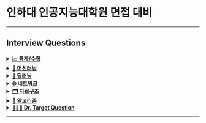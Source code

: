 # 인하대 인공지능대학원 면접 대비
---


## Interview Questions

<details>
<summary><a href="./answers/1-statistics-math.md"><strong>📈 통계/수학</strong></a></summary>


- 고유값(eigen value)와 고유벡터(eigen vector)이 무엇이고 왜 중요한지 설명해주세요.
```python
  행렬 A의 고유벡터는, 행렬 A에 의해 변환되었을 때 방향이 변하지 않고 단지 크기만 변하는 벡터를 말한다
  Av=λv에서 v (영벡터 아니어야 함)
  고유값은 λ (고유벡터 v가 변환될 때 그 크기가 얼마나 변하는지...)
```
- 샘플링(Sampling)과 리샘플링(Resampling)이 무엇이고 리샘플링의 장점을 말씀해주세요.
```python
  샘플링은 전체 모집단에서 데이터를 추출하는 거,특히나 모집단을 대표할 수 있도록 신중하게 선택되어야 함
  리샘플링은 기존의 샘플 데이터에서 새로운 샘플을 반복적으로 추출하여 통계적 분석을 수행하는 방식
  리샘플링에는 다음과 같은 방법이 있다
  - 교차 검증 (Cross Validation) : 모델의 성능 평가를 위해 데이터를 여러 번 분할하여 훈련과 테스트를 반복! 과적합 방지, 모델의 일반화 성능 평가
```
- 확률 모형과 확률 변수는 무엇인가요?
```python
  확률은 불확실성을 표현하는 수단, 이러한 불확실성을 확률로써 개량화하기 위해 확률함수로써 수학적으로 만든 모형이 확률 모형이다
  이는 어떤 실험이나 현상에서 가능한 모든 결과와 그 결과가 발생할 확률을 설명한다.
  확률 모형은 표본 공간, 확률 분포라는 두 가지 구성 요소로 이루어졌다!

  확률 변수는 확률 모형에서 정의된 함수
  쉽게 말하면 확률로 표현하기 위한 event를 정의하는 것
  어떤 것을 확률로 표현할 것인지에 대해 다양하게 정의가 가능하여 <변수>라는 용어를 사용한다
  (이산과 연속 확률 변수로 나뉨)
```
- 누적 분포 함수와 확률 밀도 함수는 무엇인가요? 수식과 함께 표현해주세요.
```python
  확률 밀도 함수는 연속 확률 변수의 분포를 설명하는 함수로, 특정 값에서의 확률 밀도를 나타낸다.
  누적 분포 함수는 확률 변수가 특정 값 이하일 확률을 타나내는 함수, 확률 밀도 함수를 적분하여 구할 수 있다
```
- 조건부 확률은 무엇인가요?
```python
   조건부 확률은 어떤 사건 A가 이미 일어난 상황에서 다른 사건 B가 일어날 확률을 의미한다
   즉 사건 B가 사건 A에 의해 영향을 받을 때의 확률을 계산할 것
```
- 공분산과 상관계수는 무엇일까요? 수식과 함께 표현해주세요.
```python
   공분산(Covariance)는 두 확률 변수 사이의 관계를 측정하는 지표로, 두 변수가 함께 어떻게 변하는지를 나타낸다
   즉 한 변수가 증가할 때 다른 변수가 증가하거나 감소하는 경향을 평가한다
   Cov(X,Y)=E[(X−E(X))(Y−E(Y))]

   상관계수는 공분산을 정규화하여 두 확률 변수 사이의 선형 관계를 1과 -1 사이의 값으로 표현한다
   상관계수는 공분산과 달리 단위에 의존하지 않기 때문에 비교적 직관적으로 두 변수의 관계 강도를 파악할 수 있다!
```
- 신뢰 구간의 정의는 무엇인가요?
```python
  신뢰구간은 모집단의 모수를 포함할 것으로 예상되는 값의 범위를 특정 신뢰 수준 하에 제시한 것이다
  즉 표본 데이터를 이용해 계산한 추정치가 모집단의 실제 값(모수)를 포함할 확률이 높은 구간을 의미한다
  보통 신뢰 수준과 함께 나타나며, 신뢰 수준은 이 구간이 모집단의 실제 모수를 포함할 확률을 의미한다.
```
- p-value를 모르는 사람에게 설명한다면 어떻게 설명하실 건가요?
```python
  신뢰구간은 모집단의 모수를 포함할 것으로 예상되는 값의 범위를 특정 신뢰 수준 하에 제시한 것이다
  즉 표본 데이터를 이용해 계산한 추정치가 모집단의 실제 값(모수)를 포함할 확률이 높은 구간을 의미한다
```
- R square의 의미는 무엇인가요?
```python
  R², 또는 결정계수(R-Squared)는 회귀 분석에서 사용되는 통계량으로,
  독립 변수가 종속 변수의 변동을 얼마나 잘 설명하는지를 나타낸다.
  즉, R²는 회귀 모델이 데이터를 얼마나 잘 설명하는지를 평가하는 지표이다.
```
- 평균(mean)과 중앙값(median)중에 어떤 케이스에서 뭐를 써야할까요?
```python
   평균은 데이터가 고르게 분포되어 있고 이상치가 없을 때 더 신뢰할 수 있다.
   하지만 이상치가 있으면 평균이 그 값에 의해 크게 영향을 받아 데이터의 중심을 제대로 반영하지 못할 수 있다.
   중앙값은 이상치나 비대칭 분포가 있는 경우 더 적절하다. 극단적인 값이 있더라도 중앙값은 그 영향을 받지 않기 때문에 데이터의 중심을 더 잘 나타낸다.
```
- 중심극한정리는 왜 유용한걸까요?
```python
   중심극한정리는 확률론에서 매우 중요한 개념으로, 표본 크기가 충분히 크면 어떤 분포를 따르는 모집단에서 표본을 추출하더라도,
   표본 평균의 분포가 정규분포에 가까워진다는 것을 의미한다!
   다시 말해, 모집단의 분포 형태에 관계없이 표본 평균의 분포는 표본 크기가 커질수록 점점 정규분포를 따르게 된다.
   중심극한정리는 다양한 형태의 모집단에서 표본을 추출해도, 표본 평균이 정규분포를 따르게 만들어 준다.
   이로 인해 모집단의 분포를 알지 못해도 표본 평균의 분포를 예측할 수 있습니다.
```
- 엔트로피(entropy)에 대해 설명해주세요. 가능하면 Information Gain도요.
```python
   엔트로피는 정보 이론에서 사용되는 개념으로, 불확실성 또는 혼란의 정도를 측정하는 지표이다.
   주로 확률 분포의 다양성을 측정하거나, 데이터의 예측 가능성을 평가하는데 사용된다.
   쉽게 말하면 데이터의 무질서도를 측정, 값이 높을 수록 불확실성이 커진다!

  정보 이득 (Information gain)
  정보이득은 결정 트리와 같은 알고리즘에서 특정 속성을 사용해 데이터 집합을 분할할 때, 엔트로피가 얼마나 감소하는지를 측정하는 지표이다
  즉 특정 속성을 기준으로 데이터를 나눴을 때 데이터의 불확실성이 얼마나 줄어드는지 나타낸다!
```
- 어떨 때 모수적 방법론을 쓸 수 있고, 어떨 때 비모수적 방법론을 쓸 수 있나요?
```python
   모수적 방법론은 모집단의 분포에 대해 특정한 가정을 하고 데이터를 분석하는 기법
   예를 들어 데이터가 정규분포를 따르는 것으로 가정하고 통계적 분석을 수행하는 경우가 대표적
   모수적 방법론은 데이터의 분포가 알려져 있을 때/ 표본 크기가 충분히 클 때/모집단의 분포에 대한 강한 가정이 성립할 때/ 등에서 사용

   비모수적 방법론은 데이터의 분포에 대한 가정이 필요하지 않은 분석 방법이다
   이 방법은 데이터가 특정한 분포를 따르지 않거나, 분포를 알 수 없을 때 유용하다
```
- “likelihood”와 “probability”의 차이는 무엇일까요?
```python
   확률(probability)은 주어진 모수에 대해 데이터가 발생할 확률
   가능도(Likellihood)는 주어진 데이터에 대해 모수가 그 데이터를 얼마나 잘 설명하는지를 평가
   예를 들어서 동전을 여러 번 던져 7번 중 5번 앞면이 나왔다고 가정하면
   확률은 5/7
   가능도는 특정한 모수 p가 주어졌을 때, 관측된 데이터 "7번 중 5번 앞면이 나옴"을 얼마나 잘 설명하는지를 평가
   L(p|X=5)
```
- 통계에서 사용되는 bootstrap의 의미는 무엇인가요.
```python
   부트스트랩은 통계적 추정의 신뢰성을 평가하기 위해 사용되는 비모수적 방법론
   특히 모집단의 분포에 대한 강한 가정을 하지 않고, 표본 데이터만을 사용해 모집단의 특성을 추정할 수 있는 강력한 기법이다.
   부트스트랩은 주어진 표본 데이터로부터 반복적으로 새로운 표본을 생성하여, 통계적 추정값(예: 평균, 분산, 신뢰구간 등)의 분포를 추정하는 방법이다.
```
- 모수가 매우 적은 (수십개 이하) 케이스의 경우 어떤 방식으로 예측 모델을 수립할 수 있을까요?
```python
   1. 간단한 모델 사용 : 선형 회귀, 로지스틱 회귀, k-최근접 이웃(KNN), 의사결정트리와 같은 단순한 모델을 사용하는 것이 좋습니다.
   2. 규제(Regularization) 기법 사용: 과적합을 방지하기 위해 L1, L2 규제 방법을 적용하여 모델의 복잡성을 줄일 수 있다
   3. 데이터 증강 : 데이터를 오히려 인위적으로 늘린다
```
- 검정력(statistical power)은 무엇일까요?
```python
   어떤 통계적 검정이 실제로 대립가설이 참일 때 이를 올바르게 검출할 확률을 의미한다.
   쉽게 말해, 검정력은 참인 효과를 감지할 수 있는 능력을 나타낸다.
   검정력의 의미: 검정력이 높을수록, 실제로 효과나 차이가 존재할 때 이를 발견할 가능성이 커진다.
```
- missing value가 있을 경우 채워야 할까요? 그 이유는 무엇인가요?
```python
   결측치가 있는 데이터를 그대로 사용하면 통계 분석, 머신러닝 모델링에서 왜곡된 결과를 초래할 수 있다
   특히 일부 알고리즘은 결측치를 허용하지 않기 때문에 데이터 전체가 무효화될 수 있다.
   결측치를 적절히 채우면 모델의 성능을 높일 수 있다. 결측치로 인해 모델이 학습할 수 있는 정보가 제한되거나, 예측의 정확도가 떨어질 수 있기 때문이다.
```
- 아웃라이어의 판단하는 기준은 무엇인가요?
```python
   아웃라이어는 데이터에서 다른 데이터 포인트와 비교해 극단적으로 벗어난 값을 의미한다.
   통계적 기준으로는 사분위 범위(IQR)에서 Q1-3*IQR보다 작거나, Q3+3*IQR보다 크면 보통 outlier라고 칭한다
   또는 데이터가 정규분포를 따른다고 가정할 떄, 평균에서 k개의 표준편차 이상 떨어진 값을 아웃라이어로 간주한다
```
- 필요한 표본의 크기를 어떻게 계산합니까?
```python
   표본 크기를 계산하는 방법은 연구의 종류에 따라 다르다
   평균의 차이를 비교할 때 : t 검정
   비율의 차이를 비교할 떄 : z 검정
   
```
- Bias를 통제하는 방법은 무엇입니까?
```python
   연구 설계 단계에서 Bias 통제 : 무작위 할당 (Randomization) - 실험군과 대조군에 참여자를 무작위로 배정해 그룹 간 차이 최소화, 무작위화는 선택 편향(Selection Bias)를 줄임
   데이터 수집 단계에서 Bias 통제 : 표준화된 측정 방법(Standardized Measurement) - 모든 데이터를 일관된 방식으로 수집해 측정 편향 (Measurement Bias)을 줄인다
   데이터 분석 단계에서의 Bias 통제 : 혼란 변수 (Confounding Variable) 통제 - 혼란 변수가 연구 결과에 영향을 미치지 않도록 다변량 분석, 공변량 분석을 사용해 통제
   
```
- 로그 함수는 어떤 경우 유용합니까? 사례를 들어 설명해주세요.
```python
   데이터가 크기 차이가 클 때나 지수적 증가가 있는 경우 유용하다.
   예를 들어서 금융 데이터를 분석할 때
   금융 분야에서는 기업의 매출, 시장 규모, 자산 등 다양한 변수가 매우 큰 범위를 가질 수 있다. 어떤 회사의 매출은 수백만 달러일 수 있지만, 또 다른 회사의 매출은 수십억 달러에 이를 수 있다
   로그 변환을 통해 이런 큰 차이를 줄이면 데이터가 더 균형 있게 분포되면, 분석하기 쉬워진다
   예를 들어 히스토그램을 그릴 때 로그 변환을 적용하면 극단적인 값들로 인해 왜곡되지 않은 분포를 볼 수 있다!
```
- 베르누이 분포 / 가우시안 정규 분포  / 카이제곱 분포 / 에 대해 설명해주세요.
```python
  베르누이 분포는 두 가지 결과(성공 혹은 실패)만 가능한 이산 확률 분포이다. 각각의 결과가 발생할 확률을 기반으로 한다. 베르누이 분포의 확률 변수 X는 1과 0만을 가질 수 있다
  가우시안 정규 분포는 연속 확률 변수로, 데이터가 평균값을 중심으로 종 모양의 대칭적인 분포를 따른느 경우를 설명한다. 이는 많은 자연현상에서 나타나는 일반적인 분포이다
  카이 제곱 분포는 연속 확률 분포로, 독립적인 표준 정규 분포 변수의 제곱의 합으로 정의된다. 카이제곱 분포는 자유도에 따라 모양이 달라진다.
```

</details>

<details>
<summary><a href="./answers/2-machine-learning.md"><strong>🤖 머신러닝</strong></a></summary>

- 알고 있는 metric에 대해 설명해주세요. (ex. RMSE, MAE, recall, precision ...)
```python
   RMSE는 회귀 모델의 성능을 측정하는 데 사용된다. 예측 값과 실제 값의 차이를 제곱한 평균의 제곱근을 계산한다.
   MAE는 예측 값과 실제 값의 차이의 절대값 평균을 계산한다. 회귀 모델의 성능을 측정하는 또 다른 지표이다.
   Precision은 모델이 True Positive로 예측한 것 중 실제로 True인 비율을 의미한다. 특히 양성 클래스에 대한 정확도를 측정하는 데 유용하다. TP / (TP+FP)
   Recall은 실제로 True인 것 중에서 모델이 True로 예측한 비율을 의미한다. TP / (TP + FN)
   F1 Score는 Precision과 Recall 사이의 균형을 평가하는 지표이다. precision과 recall의 조화 평균을 계산한다. F1 score = 2 * { (Precision X Recall) / (Precision + Recall) }
   R-squared(결정계수)는 회귀 분석에서 모델이 데이터를 얼마나 잘 설명하는지를 나타내는 지표이다. 0에서 1 사이의 값을 가지며, 1에 가까울수록 모델이 데이터를 잘 설명하는 것을 의미한다. 
```
- 정규화를 왜 해야할까요? 정규화의 방법은 무엇이 있나요? (🥲 내 논문 주제...)
```python
   머신러닝 알고리즘(특히 경사 하강법 기반 알고리즘)은 특성(feature) 값의 범위가 매우 다르면 학습이 제대로 이뤄지지 않을 수 있다.
   예를 들어 하나의 특성의 값이 0~1 사이인데, 다른 특성의 값이 0~10000 사이라면 큰 범위를 가진 특성이 모델 학습에 더 큰 영향을 미치게 되어 잘못된 가중치를 학습할 가능성이 있다.
   특히 경사 하강법 기반 알고리즘의 경우 정규화를 하면 학습 속도가 빨라지도 알고리즘이 더 잘 수렴하게 된다.
   정규화된 데이터는 최적의 해를 찾는 과정에서 균형 잡힌 경로로 수렴하도록 도와준다.
   심지어 일부 알고리즘은 특성의 크기 차이로 인해 성능이 저하될 수 있다. 정규화를 하면 이러한 문제를 방지하여 모델 성능이 향상될 수 있다.

   정규화 방법
   Min-Max 정규화 : 데이터를 (대체로) 0~1로 변환하는 방법. 최소값을 0, 최대값을 1로 변환하며, 나머지 값은 비례적으로 조정한다.
   Z-Score 정규화 : 데이터를 평균 0, 표준편차 1로 변환하는 방법. 데이터가 정규 분포를 따를 때 효과적!
   Robust 정규화 : median과 사분위 범위 (IQR)를 사용하여 정규화하는 방법이다. 이상치에 덜 민감하다.
```
- Local Minima와 Global Minimum에 대해 설명해주세요.
```python
   Global Minimum은 전역 최소값. 함수의 모든 가능한 값 중 가장 낮은 값, 최적화 문제에서 우리가 궁극적으로 찾고자 하는 지점!
   Local Minima는 특정 영역 내에서 가장 낮은 함수 값을 가지는 지점을 의미, but 다른 영역에 더 낮은 값이 존재할 수도 있다!
```
- 차원의 저주에 대해 설명해주세요.
```python
   차원의 저주는 고차원 공간에서 발생하는 여러 가지 문제를 의미한다. 데이터 분석 및 머신러닝에서 데이터의 차원이 증가할수록 발생하는 현상으로, 학습 및 일반화 성능에 부정적인 영향을 미칠 수 있다.
   쉽게 정리하자면 변수가 늘어남에따라 차원이 커지면서 분석을 위한 최소한의 필요 데이터 건수가 늘어나면서 예측이 불안정해지는 문
   차원의 저주가 발생하는 이유
   1. 데이터의 희소성 (Sparsity) : 차원이 증가할수록 데이터 포인트들이 서로 멀리 떨어져 분포하게 된다
   2. 거리 측정의 신뢰도 감소 : 머신러닝의 여러 알고리즘 (특히 K-최근접, K-means)은 거리 측정을 기반으로 동작한다. 그러나 차원이 높아지면 데이터 포인트들 간의 거리가 점점 비슷해져서 유사성 측정이 어렵다
   3. 데이터 필요량의 증가 : 차원이 증가할수록 고차원 공간을 대표하기 위해 필요한 데이터의 양이 기하급수적으로 증가한다
   4. 모델의 복잡도 증가 : 차원이 증가하면 모델의 복잡도가 증가하여 과적합(overfitting)의 위험이 커진다
```
- dimension reduction기법으로 보통 어떤 것들이 있나요?
```python
   차원 축소 기법은 고차원 데이터의 차원을 줄여 데이터 분석을 용이하게 하고, 계산 효율성을 높이는 데 사용된다.
   데이터의 특성 (feature) 수를 줄임으로써 과적합을 방지하고, 해석 가능성을 높이며, 계산 비용을 줄일 수 있다.

   ⭐️ PCA (주성분 분석) : 데이터의 분산을 최대한 보존하는 방향으로 새로운 축을 생성하여 고차원 데이터를 저차원으로 변환하는 선형 차원 축소 기법
      - 데이터의 공분산 구조를 분석하여 주성분을 생성한다
      - 첫 번째 주성분은 데이터의 분산이 가장 큰 방향을 나타내며, 그 다음 주성분은 직교하는 방향에서 두 번째로 큰 분산을 나타낸다
      - https://m.blog.naver.com/angryking/222480031842 여기 참고하면 단 번에 이해 가능!
   
```
- PCA는 차원 축소 기법이면서, 데이터 압축 기법이기도 하고, 노이즈 제거기법이기도 합니다. 왜 그런지 설명해주실 수 있나요?
```python
   차원 축소 기법은 위에서 설명
   PCA는 고차원 데이터를 적은 수의 차원으로 압축하면서도 대부분의 중요한 정보를 보존하기에 데이터 압축 기법이라고도 한다
   PCA는 결국 데이터를 분산이 큰 방향으로 투영하기 때문에, 노이즈와 같은 작은 변동을 무시하는 효과가 있다!
```
- LSA, LDA, SVD 등의 약자들이 어떤 뜻이고 서로 어떤 관계를 가지는지 설명할 수 있나요?
```python
   LSA (Latent Semantic Analysis) : 잠재 의미 분석, LSA는 문서와 단어 사이의 관계를 분석하여 텍스트 데이터를 저차원 의미 공간에 매핑하는 기법, 이 과정으로 문서와 단어간의 잠재적 의미 구조 발견
   주로 SVD를 사용하여 문서-단어 행렬을 분해하고 차원을 축소
   LDA (Latent Dirichlet Allocation) : 텍스트 코퍼스 내의 문서들이 잠재적인 주제들의 혼합으로 구성되어 있다고 가정하는 주제 모델링 기법이다. 문서 내의 단어 분포를 기반으로 주제를 추론하고,
   문서들이 어떤 주제들로 구성되어 있는지를 학습한다. 확률적 모델을 사용하여 문서와 단어의 주제 분포를 추정한다.
   SVD (Singular Value Decomposition) : 특이값 분해, 행렬을 세 개의 행렬로 분해하는 선형대수적 기법. 주어진 행렬을 U(왼쪽 특이벡터), Σ(특이값 대각 행렬), V^T(오른쪽 특이벡터)의 곱으로 분해한다!
```
- Markov Chain을 고등학생에게 설명하려면 어떤 방식이 제일 좋을까요?
```python
   일상적인 예시로 시작해서 개념을 단계별로 확장하는 것이 좋다.
   예를 들어, 오늘이 맑음이면 내일도 맑음일 가능성이 높지만, 비가 올 가능성도 있다. 날씨는 현재 상태에 따라 다음 상태가 결정되지만, 그 이전 날들의 날씨는 고려하지 않는다고 가정해 볼 수 있다.
   여기서 중요한 점은 현재 상태만으로 다음 상태가 결정된다는 것이며, 이를 Markov Preperty(마르코프 성질)라고 한다.
   이렇게 상태(state)가 현재 상황에만 의존해서 바뀌는 과정을 바로 Markov Chain이라고 한다!
```
- 텍스트 더미에서 주제를 추출해야 합니다. 어떤 방식으로 접근해 나가시겠나요?
- SVM은 왜 반대로 차원을 확장시키는 방식으로 동작할까요? SVM은 왜 좋을까요?
- 다른 좋은 머신 러닝 대비, 오래된 기법인 나이브 베이즈(naive bayes)의 장점을 옹호해보세요.
- 회귀 / 분류시 알맞은 metric은 무엇일까?
- Association Rule의 Support, Confidence, Lift에 대해 설명해주세요.
- 최적화 기법중 Newton’s Method와 Gradient Descent 방법에 대해 알고 있나요?
- 머신러닝(machine)적 접근방법과 통계(statistics)적 접근방법의 둘간에 차이에 대한 견해가 있나요?
- 인공신경망(deep learning이전의 전통적인)이 가지는 일반적인 문제점은 무엇일까요?
- 지금 나오고 있는 deep learning 계열의 혁신의 근간은 무엇이라고 생각하시나요?
- ROC 커브에 대해 설명해주실 수 있으신가요?
- 여러분이 서버를 100대 가지고 있습니다. 이때 인공신경망보다 Random Forest를 써야하는 이유는 뭘까요?
- K-means의 대표적 의미론적 단점은 무엇인가요? (계산량 많다는것 말고)
- L1, L2 정규화에 대해 설명해주세요.
- Cross Validation은 무엇이고 어떻게 해야하나요?
- XGBoost을 아시나요? 왜 이 모델이 캐글에서 유명할까요?
- 앙상블 방법엔 어떤 것들이 있나요?
- feature vector란 무엇일까요?
- 좋은 모델의 정의는 무엇일까요?
- 50개의 작은 의사결정 나무는 큰 의사결정 나무보다 괜찮을까요? 왜 그렇게 생각하나요?
- 스팸 필터에 로지스틱 리그레션을 많이 사용하는 이유는 무엇일까요?
- OLS(ordinary least squre) regression의 공식은 무엇인가요?

</details>

<details>
<summary><a href="./answers/3-deep-learning.md"><strong>🧠 딥러닝</strong></a></summary>

- 딥러닝은 무엇인가요? 딥러닝과 머신러닝의 차이는?
```python
 딥러닝은 인공지능과 머신러닝의 하위 분야로, 인공 신경망을 기반으로 데이터에서 패턴을 학습하는 방식이 딥러닝이다
 특히 딥러닝은 신경망의 여러 계층을 쌓아올려 복잡한 패턴을 학습하는 데 초점을 맞추고 있다
 '딥'이라는 용어는 신경망의 계층의 깊다는 의미에서 비롯된 것으로, 각 계층이 서로 다른 수준의 추상화를 통해 데이터의 복잡한 특징을 점진적으로 학습하게 된다

 머신러닝과 딥러닝의 차이점은
 머신러닝은 딥러닝에 비해 비교적 단순한 알고리즘으로 특정한 패턴을 학습하며, 사람이 특징을 직접 추출한다
 딥러닝은 모델이 복잡하고 파라미터 수가 많기 때문에 GPU나 TPU 같은 고성능 연산 자원이 필요하다. 연산 자원과 시간이 많이 소요되지만 최적화된 하드웨어를 사용하면 좋은 성능을 낼 수 있다!
```
- Cost Function과 Activation Function은 무엇인가요?
```python
    비용 함수는 Loss Function이라고도 불린다. 모델이 예측한 값과 실제 값 사이의 차이를 측정하는 함수이다.
    딥러닝 모델이 학습하는 과정에서 이 함수를 최소화하는 것이 목표이다.
    즉 모델이 예측하려는 값이 실제 값에 더 가까워지도록 모델의 가중치와 편향을 조정한다

    활성화 함수는 신경망의 각 뉴런에서 입력을 받아, 다음 층으로 전달할 출력을 결정하는 함수이다
    비선형성을 추가하여 신경망이 복잡한 패턴을 학습할 수 있도록 돕는다
    Activation Function이 신경망에서 중요한 이유는 선형 모델이 아닌 비선형 모델을 형성하여 복잡한 패턴을 학습할 수 있도록 하기 때문이다 
```
- Tensorflow, PyTorch 특징과 차이가 뭘까요?
```python
   동적 vs 정적 그래프
   TensorFlow: 정적 그래프 기반으로 처음 설계되었지만, TensorFlow 2.x부터는 Eager Execution을 통해 동적 그래프를 지원한다다. 다만 여전히 대규모 프로젝트나 배포 시 정적 그래프 모드를 사용하는 경우가 많다.
   PyTorch: 처음부터 동적 그래프를 사용하여 그래프가 즉시 생성되고 실행된다. 이로 인해 코드 작성이 유연하고 디버깅이 용이하다.

   성능 및 최적화
   TensorFlow: TensorFlow는 TPU(구글의 AI 가속기) 지원이 강력하며, 대규모 분산 훈련 및 최적화에 유리하다. 특히 대규모 데이터셋을 처리할 때 성능 최적화가 잘 되어 있다.
   PyTorch: GPU 지원이 강력하며, 다양한 커스터마이징이 쉬워 연구 및 실험에 적합하다. PyTorch도 최근 TPU를 지원하기 시작했지만, TPU 최적화 측면에서는 아직 TensorFlow가 유리하다.
```
- Data Normalization은 무엇이고 왜 필요한가요?
```python
   데이터 정규화는 데이터의 크기와 범위를 조정하여 모든 특성(Feature)이 동일한 스케일을 갖도록 하는 과정이다. 일반적으로 정규화는 값의 범위를 0과 1로 압축하거나, 평균이 0이고 표준편차가 1인 정규 분포로 변환하는 방식으로 이뤄진다
   목적은 데이터를 구성하는 각 특성들이 서로 다른 스케일을 가지면, 거리 기반 알고리즘이나 그래디언트 기반 알고리즘이 특정 특성에 더 큰 영향을 받는다
   또한 정규화된 데이터는 모델이 더 빠르게 수렴하도록 도와준다. 이는 특히 경사하강법과 같은 최적화 알고리즘에서 중요하며, 학습 과정의 안정성도 개선된다
```
- 알고있는 Activation Function에 대해 알려주세요. (Sigmoid, ReLU, LeakyReLU, Tanh 등)
```python
  sigmoid: Sigmoid 함수는 입력값을 0과 1 사이의 값으로 변환
  출력 값이 항상 0과 1 사이로 제한되어 확률을 예측하는 문제에 적합하다
  입력이 작을 때는 거의 0에 가깝고, 입력이 클 때는 거의 1에 가까워지는 형태로 출력된다
  이진 분류 문제에서 확률 값을 나타내는 데 적합하다

  ReLU
  ReLU 함수는 0 이하의 입력에 대해서는 0을 출력하고, 0보다 큰 값에 대해서는 그대로 반환
  간단하면서도 매우 효율적인 비선형 함수이다
  계산량이 적고, 많은 네트워크에서 학습 속도를 개선하는 역할을 한다
  Gradient Vanishing 문제를 해결하여 학습 속도를 빠르게 한다
  입력값이 양수일 경우, 그래디언트가 일정하게 유지되어 깊은 네트워크에서 효과적이다

  Leaky ReLU
  Leaky ReLU는 ReLU 함수의 변형으로, 음수 입력에 대해 작지만 일정한 기울기를 갖도록 한다
  ReLU의 Dying ReLU 문제를 개선하려고 고안
  입력이 음수일 때에도 일정한 기울기를 갖기 때문에 뉴런이 "죽지" 않는다

  Tanh
  Tanh 함수는 입력 값을 -1과 1 사이로 변환
  출력이 -1에서 1 사이에 위치하여, 값이 0을 중심으로 대칭적이다
  Sigmoid 함수와 비슷하지만, 출력 범위가 -1에서 1로 더 넓어 Gradient Vanishing 문제가 약간 완화된다
  여전히 Gradient Vanishing 문제를 완전히 해결하지는 못하며, 깊은 신경망에서는 성능이 저하될 수 있다
```
- 오버피팅일 경우 어떻게 대처해야 할까요?
```python
     1. 더 많은 데이터 수집 : 학습 데이터가 부족할 경우, 모델이 데이터의 패턴을 과도하게 학습할 가능성이 크다. 더 많은 데이터가 있다면 모델이 데이터의 분포를 잘 학습할 수 있다!
                         따라서 데이터 수집을 통해 학습 데이터를 늘리거나, 데이터 증강(Data Augmentation) 기법을 사용하여 기존 데이터를 다양하게 변형해 데이터의 양을 늘린다
     2. 데이터 증강 : 이미지나 텍스트 등의 데이터에 변형을 가해 새로운 학습 데이터를 생성하는 기법이다
                   데이터의 다양성을 높여 모델이 특정 패턴에 과도하게 의존하지 않도록 돕는다

     3. 정규화 기법 : 모델의 가중치를 제한하여 과도한 학습을 방지하는 방법이다. 대표적인 정규화 기법에는 L1, L2 정규화가 있다
                   L2 정규화 : 가중치 제곱의 합을 손실 함수에 추가하여 가중치 크기를 줄이는 효과가 있다
                   L1 정규화 : 가중치의 절댓값 합을 손실 함수에 추가하여 일부 가중치 값을 0으로 만들어 모델을 간소화한다

     4. 드롭아웃: 학습 과정에서 일부 뉴런을 무작위로 제거(비활성화)하여 모델이 특정 뉴런에 의존하지 않도록 하는 기법이다
                드롭아웃 레이어를 네트워크 중간에 삽입하고, 학습 시 무작위로 선택된 비율의 뉴런을 비활성화한다.

     5. Early Stopping : 학습을 진행하다 보면, 일정 에폭 이후에 검증 손실이 더 이상 감소하지 않고 오히려 증가하는 현상이 발생할 수 있다. 이를 방지하기 위해 학습을 조기 종료하는 방법이다

     6. 교차 검증 (corss validation): 데이터를 여러 개의 폴드로 나누고, 각 폴드를 검증 세트로 사용하여 모델을 여러 번 학습시키는 방법이다. 이를 통해 모델이 데이터에 과적합되는지 점검할 수 있다
                                    대표적인 방법으로 K-Fold Cross Validation이 있다
                                    데이터를 K개의 폴드로 나눈 후, 각 폴드에 대해 학습과 검증을 수행하여 평균 성능을 측정한다
```
- 하이퍼 파라미터는 무엇인가요?
```python
     하이퍼파라미터는 크게 모델 하이퍼파라미터와 학습 하이퍼파라미터로 나눌 수 있다
     1. 모델 하이퍼파라미터
        모델의 구조나 복잡성응ㄹ 결정하는 하이퍼파라미터로 모델의 설계와 직접적으로 관련이 있다
        예시) 신경망의 레이어 수, 각 레이어의 뉴런 수, 활성화 함수, 커널 크기 및 필터 수
     2. 학습 하이퍼파라미터
        모델이 학습하는 방식을 제어하는 하이퍼파라미터로 학습의 효율성과 결과에 영향을 미친다
```

- Weight Initialization 방법에 대해 말해주세요. 그리고 무엇을 많이 사용하나요?
```python
     가중치 초기화는 신경망 학습에서 중요한 단계로, 모델의 가중치를 처음 설정하는 방법이다.
     올바른 가중치 초기화는 모델의 수렴 속도를 높이고, 과적합과 과소적합 문제를 방지하며
     Gradient Vanishing과 Exploding Gradient 문제를 완화하는 데 도움이 된다
     1. Zero Initialization: 모든 가중치를 0으로 초기화하는 방법이다
                             모든 뉴런이 동일한 출력을 생성하므로, 학습 과정에서 뉴런들이 서로 동일하게 업데이트되며 구별되지 않는 뉴런이 된다. 학습이 제대로 이루어지지 않다 -> 일반적으로 사용하지 않는다!
     2. Random Initialization : 가중치를 무작위로 초기화하는 방법으로, 모델이 특정 패턴에 편향되지 않도록 한다
                                단순히 랜덤한 값만으로 초기화하면, 활성화 함수의 비선형성에 따라 기울기 소실이나 폭발이 발생할 수 있다
                                특히 딥러닝 모델에서 층이 깊어질수록 이러한 문제가 심각해질 수 있다
     3. Xavier Initialization : 가중치를 신경망의 입력과 출력 뉴런 수에 따라 적절하게 분산시키는 방법이다.
                                Xavier 초기화는 주로 Sigmoid와 Tanh와 같은 대칭적 활성화 함수에 적합하다
     4. He Initialization : Xavier 초기화와 유사하지만, ReLU와 같이 비대칭적인 활성화 함수에 최적화된 방식이다. ReLU와 같은 함수는 활성화되는 뉴런이 일부에 불과하기 때문에, Xavier 초기화의 분산보다 더 큰 분산이 필요하다!
```
- 볼츠만 머신은 무엇인가요?
```python
    볼츠만 머신은 딥러닝이 한참 입에 오르내리기 전, 표현 학습 (Representation Learning)의 선조격 역할을 한 확률 모형이다
    에너지/엔트로피 개념을 비지도 학습과 융합
    상기 분류/회귀 모델은 추론 결과와 이미 알려져 있는 정답간의 차이를 줄이는 데 목표를 두지만, 볼츠만 머신은 생성 모델의 일종으로
    정답에 대한 확률 분포를 추정하는 비지도학습 모델이다!
```

- 뉴럴넷의 가장 큰 단점은 무엇인가? 이를 위해 나온 One-Shot Learning은 무엇인가?
```python
   뉴럴넷의 단점, 신경망은 많은 데이터가 있어야 한다. 그래야 일반화 성능이 높아진다
   데이터가 충분하지 않으면 과적합이 되어 새로운 데이터에 대한 성능이 저하된다
   이러한 단점을 극복하기 위해 나온 것이 one-shot learning이다
   One-shot learning은 매우 적은 적은 데이터만으로도 학습을 진행할 수 있는 기법을 의미한다
   One-shot learning의 핵심 아이디어
   1. 사전 학습된 특성 사용 : 모델이 미리 학습한 특성을 사용하여 새로운 클래스에 대해 빠르게 적응할 수 있도록 한다
   2. 거리 기반 학습 : 새로운 샘플이 주어지면 기존에 학습한 샘플과의 거리를 측정하여 유사한 클래스를 찾는 방식으로 학습한다
   3. 메타 러닝 : 모델이 학습하는 방법 자체를 학습하여 새로운 과제에 빠르게 적응하도록 하는 접근법이다
     
```
- 요즘 Sigmoid 보다 ReLU를 많이 쓰는데 그 이유는?
```python
     요즘 Sigmoid 함수보다 ReLU 활성화 함수를 많이 사용하는 주된 이유는 학습 효율성과 성능 향상 때문이다
     ReLU를 많이 사용하는 이유!
     1. 기울기 소실 문제
        Sigmoid와 같은 S자 형태의 활성화 함수는 입력값이 매우 크거나 작을 경우 츨력이 0 또는 1에 수렴하면서 미분값이 거의 0에 가까워지는 기울기 소실 문제가 발생한다
        이로 인해 역전파시 기울기가 점점 작아져서, 깊은 층에서는 거의 학습이 이루어지지 않는 문제가 생긴다
        ReLU는 입력이 양수일 때 기울기가 1로 일정하게 유지되므로, 기울기 소실 문제가 상대적으로 적어 깊은 신경망에서 효과적인 학습이 가능하다!
        따라서 ReLU는 더 빠른 수렴 속도를 보인다. 이는 기울기가 사라지지 않기 때문에 각 층이 더 빨리 학습할 수 있기 때문이다
```
  - Non-Linearity라는 말의 의미와 그 필요성은?
  ```python
     Non-Linearity(비선형성)란, 함수나 모델이 선형적이지 않음을 의미한다.
     즉, 입력과 출력 간의 관계가 직선이 아닌 곡선으로 표현되는 것을 뜻한다.
     신경망에서 Non-Linearity는 주로 활성화 함수를 통해 구현되며, ReLU, Sigmoid, Tanh 같은 활성화 함수들이 이러한 비선형성을 제공한다.

     그럼 왜 필요한가?
     현실 세계의 데이터는 선형적이지 않은 경우가 많다. 비선형성은 이러한 복잡한 관계를 학습할 수 있게 하여, 심층 신경망이 더 높은 표현력을 갖도록 한다
     만약 각 층이 선형 변환만 수행한다면, 여러 층을 쌓아도 결국 하나의 선형 변환으로 단순화된다. 즉 층을 쌓는 의미가 사라진다
     그러나 각 층에 비선형성을 추가하면, 각 층이 서로 다른 특징을 학습할 수 있게 되어 다층 구조의 장점을 제대로 활용할 수 있다
  ```
  - ReLU로 어떻게 곡선 함수를 근사하나?
  ```python
     ReLU는 개별적으로는 선형적이지만, 여러 개의 ReLU 뉴런을 조합하고 층을 쌓아 심층 구조를 이루면 비선형 함수를 근사할 수 잇다. 이를 통해 복잡한 곡선과 형태를 표현할 수 있게 된다
     심층 신경망에서는 각 층이 이전 층의 출력을 입력으로 받아 새로운 특징을 학습한다. ReLU 뉴런이 여러 층에 걸쳐 쌓여 있으면,
     각 층에서 입력을 다양한 선형 함수로 변환하고 다시 ReLU를 적용하면서 비선형성이 점차 강해진다
  ```
  - ReLU의 문제점은?
  ```python
     ReLU의 가장 큰 문제 중 하나는 Dying ReLU이다.
     이는 입력값이 0 이하인 경우 출력이 0이 되어 뉴런이 비활성화되는 문제이다
     역전파 과정에서 가중치가 조정되다가 일부 뉴런이 계속해서 0을 출력하게 되면, 해당 뉴런은 학습에 기여하지 않게 된다. 이 상태가 지속되면 뉴런이 죽은 상태로 남아버리고
     결국 해당 뉴런은 더 이상 활성화되지 않으므로 네트워크의 표현력이 떨어진다 -> 해결은 Leaky ReLU
  ```
  - Bias는 왜 있는걸까?
  ```python
     Bias는 신경망에서 각 뉴런에 더해지는 상수 값으로, 모델의 유연성을 높이고 더 복잡한 관계를 학습할 수 있도록 돕는다
     Bias는 모델이 데이터의 패턴을 더 잘 잡아낼 수 있도록 하고, 단순히 입력 가중치의 선형 조합만으로는 설명할 수 없는 데이터의 특성을 포착하도록 만들어 준다
  ```
- Gradient Descent에 대해서 쉽게 설명한다면?
```python
   함수의 최솟값을 찾는 방법으로, 기울기를 이용해 점차 내려가는 과정이다.
   이를 통해 모델의 오류를 최소화하고 최적의 매개변수를 찾을 수 있다
   현재 위치에서 주변 기울기를 확인
   기울기 방향으로 한 걸음 내려간다
   최솟값에 가까워질 때까지 반복한다
```
  - GD 중에 때때로 Loss가 증가하는 이유는?
  ```python
     Gradient Descent 과정에서 Loss가 때때로 증가하는 이유는 여러 가지 요인에 기인할 수 있다
     학습률이 너무 큰 경우 : 학습률이 지나치게 큰 경우, 매 스텝마다 가중치가 너무 크게 업데이트된다. 이로 인해 모델이 최적의 손실 값에 점진적으로 접근하기보다는 Loss함수에서 최소값을 지나쳐 오히려 증가하게 된다
     불안정한 가중치 초기화 : 가중치가 잘못 초기화되면 학습 초기에 Loss가 불안정하게 변동될 수 있다
  ```
  - Back Propagation에 대해서 쉽게 설명 한다면?
  ```python
    역전파는 신경망이 예측한 결과와 실제 값 사이의 차이를 계산하고, 그 차이를 최소화하기 위해 신경망의 가중치와 바이어스를 조정하는 과정이다
  ```
- Local Minima 문제에도 불구하고 딥러닝이 잘 되는 이유는?
```python
     고차원 공간의 특성 : 딥러닝 모델은 매우 고차원 공간에서 최적화가 진행된다. 차원이 높을수록 로컬 미니마가 아니라 안장점(saddle point)가 많아진다
     확률적 경사 하강법 : 딥러닝에서는 대부분 확률적 경사 하강법이나 미니배치 경사 하강법을 사용한다. 이러한 방법은 데이터 샘플에 따라 경사도가 조금씩 달라지는 특성을 이용하기 때문에, 모델이 로컬 미니마에 갇힐 확률을 줄여준다
```
  - GD가 Local Minima 문제를 피하는 방법은?
  ```python
     확률적 경사 하강법 이용 : 확률적 경사 하강법(SGD)는 전체 데이터셋이 아닌 미니배치 단위로 가중치를 업데이트한다. 미니배치 샘플이 랜덤하게 선택되기 때문에 경사도가 조금씩 달라지고, 이로 인해 경사 하강 경로에 노이즈가 추가
     이 노이즈 덕분에 로컬 미니마에 도달하더라도 노이즈의 영향을 받아 탈출할 가능성이 높아진다
     즉 SGD는 학습 과정에서 미세하게 경로를 흔들어주기 때문에 로컬 미니마보다 더 나은 방향으로 모델을 이동시킬 수 있다
  ```
  - 찾은 해가 Global Minimum인지 아닌지 알 수 있는 방법은?
  ```python
     학습이 충분히 진행된 후 손실 함수 값이 매우 낮고, 업데이트할 때마다 손실 값의 변화가 거의 없다면, 모델이 어느 정도 최적화된 지점에 도달했다고 추정할 수 있다
     학습이 수렵하면서 손실 함수의 변화율이 거의 0에 가까워진다면 이 지점이 최소값일 가능성이 높다 
  ```
- Training 세트와 Test 세트를 분리하는 이유는?
```python
  Training 세트와 Test 세트를 분리하는 이유는 모델의 일반화 성능을 평가하기 위해서이다
  구체적으로 모델이 새로운 데이터에 대해 얼마나 잘 작동하는지 확인하기 위함이다
```
  - Validation 세트가 따로 있는 이유는?
  ```python
     validation 세트를 따로 두는 이유는 모델의 최적화와 평가 과정에서 객관성을 유지하면서 하이퍼파라미터 튜닝과 모델 선택을 하기 위해서이다
     만약 Test 세트를 직접적으로 사용해 하이퍼파라미터를 튜닝하면 Test 세트에 과도하게 맞춰진 최적화가 이뤄질 수 있다
     Validation 세트를 활용하면 과적합을 방지할 수 있다 -> Early stopping
  ```
  - Test 세트가 오염되었다는 말의 뜻은?
  ```python
     Test 세트가 오염되었다는 말은 Test 세트의 데이터나 정보가 모델 학습 과정에 직,간접적으로 사용된 상황
     즉, Test 세트는 모델이 학습 중 한 번도 본 적이 없어야 하는데, 모델이 Test 세트에 포함된 정보에 노출되어 모델 성능이 과대평가될 위험이 있는 상태
  ```
  - Regularization이란 무엇인가?
  ```python
     정규화는 모델이 과적합되는 것을 방지하고, 새로운 데이터에 대해서도 좋은 성능을 유지할 수 있도록 하는 기법이다.
     과적합이 발생하는 이유는 모델이 학습 데이터의 노이즈나 불필요한 세부 패턴까지 과하게 학습하기 때문이다
     정규화는 이러한 불필요한 학습을 억제하여 모델이 더 단순하고 일반적인 패턴만을 학습하도록 유도한다
     L1 정규화 : Loss 함수에 가중치의 절댓값 합을 패널티로 추가
     L2 정규화 : Loss 함수에 가중치의 제곱 합을 추가
  ```
- Batch Normalization의 효과는?
```python
     배치 정규화는 각 층의 입력을 정규화하여 학습 과정에서 발생하는 내부 공변량 변화를 줄인다
     내부 공변량 변화는 네트워크의 파라미터가 업데이트되면서 각 층의 입력 분포가 바뀌는 현상을 의미한다
    정규화를 통해 각 층의 입력 분포가 일정하게 유지되므로, 모델이 새로운 데이터 분포에 적응하는 부담이 줄어들고 학습이 안정적으로 진행된다
```
  - Dropout의 효과는?
  ```python
     DropOut은 학습 과정에서 무작위로 일부 뉴런을 비활성화하여 모델이 특정 뉴런에 지나치게 의존하지 않고 다양한 경로로 학습하도록 유도한다
  ```
- SGD, RMSprop, Adam에 대해서 아는대로 설명한다면?
```python
     셋 다 딥러닝 모델을 학습시키기 위해 사용하는 최적화 알고리즘들로, 각기 다른 방식으로 모델의 가중치를 업데이트하여 손실을 최소화하는 방향으로 학습을 돕는다
     SGD는 확률적 경사 하강법 위에서 말함
     RMSprop는 적응형 학습률 알고리즘, 각 파라미터마다 학습률을 다르게 조정하여 학습의 효율성을 높인다
     Adam은 모멘텀과 RMSprop의 장점을 결합한 최적화 알고리즘, 현재 가장 널리 사용
     - 이동 평균을 통해 기울기 정보를 효율적으로 보정
     - 1차 모멘트와 2차 모멘트를 각각 기울기의 이동 평균으로 계산
     - 1차 모멘트는 변화의 방향을 반영하며, 2차 모멘트는 기울기의 크기를 반영
```
  - SGD에서 Stochastic의 의미는?
  ```python
     SGD에서 "Stochastic"이라는 용어는 무작위성(randomness) 또는 확률적 선택을 의미
     일반적인 경사 하강법(Gradient Descent)은 전체 데이터셋의 모든 샘플을 사용하여 손실 함수의 기울기를 계산하고 이를 바탕으로 모델의 가중치를 업데이트하는 방식
     그러나 이러한 방식은 데이터셋이 클 경우 계산량이 많아 학습 속도가 느려질 수 있다.
     반면, Stochastic Gradient Descent(SGD)는 전체 데이터셋을 사용하는 대신 데이터셋에서 임의의 하나의 샘플(혹은 작은 배치)을 무작위로 선택하여 그에 대한 기울기를 계산하고 가중치를 업데이트한다.
     이 방식은 각 업데이트가 데이터셋의 작은 일부만을 기반으로 하기 때문에, 가중치 업데이트에 무작위성이 더해진다!

      SGD의 무작위성(stochasticity)은 다음과 같은 몇 가지 특징을 제공한다:
        계산 효율성: 전체 데이터셋을 사용하는 대신 일부 샘플만으로 기울기를 계산하기 때문에 계산 비용이 낮아진다.
        국소 최적해 탈출 가능성: 무작위성이 추가되기 때문에 특정 지역의 최적점에 갇히지 않고, 더 나은 최적점을 찾을 가능성이 생긴다.
  ```
  - 미니배치를 작게 할때의 장단점은?
  ```python
     장점 : 메모리 사용량 감소, 빠른 업데이트 및 초기 수렴 가능성, 국소 최적해에서 탈출 가능성 증가
     단점 : 학습률 설정이 어려움
      - 계산 비용 증가 : 미니배치 크기를 줄이면 가중치 업데이트가 더 자주 발생하므로, 동일한 에포크(epoch)를 완성하는 데 더 많은 업데이트가 필요
  ```
  - 모멘텀의 수식을 적어 본다면?
  ```python
       모멘텀(Momentum) 최적화 알고리즘은 기울기 업데이트 과정에 이전 단계의 기울기를 반영하여, 진동을 줄이고 더 빠르게 최적점에 도달하도록 돕는 방법이다.
       모멘텀을 사용하는 경우, 매번 단순히 기울기만을 이용하는 대신 기울기의 지속적인 누적 효과를 반영해 가중치를 업데이트한다
  ```

- CNN, RNN, LSTM, GRU, tranformer (self-attention)에 대해 설명하시오!
```python
     CNN : 합성곱 레이어와 풀링 레이어를 쌓아 특징을 추출하고, 마지막에 Fully Connected 레이어로 분류 수행
       - 합성곱 연산을 통해 국소적인 특징을 추출, 이미지에서 중요한 패턴을 학습
     RNN: 순차적 데이터(시계열, 자연어) 처리
       - 이전 단계의 은닉 상태 (hidden state)를 다음 단계로 전달하여, 순차적인 데이터의 문맥과 흐름을 학습
       - 단점 : 기울기 소실 문제가 발생할 수 있으며, 긴 시퀀스 처리에 효율 떨어짐

     LSTM: 긴 시퀀스 데이터를 처리하고 장기 의존성을 학습
       - RNN의 변형으로 cell state와 게이트 구조 (입력 게이트, 출력 게이트, 망각 게이트)를 사용하여 장기적인 정보와 단기적인 정보 동시에 처리
       - 게이트 구조를 통해 필요 없는 정보를 걸러내고 중요한 정보만 저장하여 기울기 소실 문제 완화
     GRU : LSTM과 유사하게 긴 시퀀스 처리 but 구조가 더 단순하여 계산 비용이 낮다
        - 업데이트 게이트와 리셋 게이트를 사용하여 정보를 저장하고 삭제, Cell state가 없고 은닉 상태만을 사용
     Transformer : 시퀀스 데이터를 병렬로 처리하며 장기 의존성을 효과적으로 학습
          - self.attention과 feed forward network로 이루어진 인코더-디코더 구조, RNN을 사용하지 않으면서 시퀀스 데이터의 문맥과 관계 학습
          - 어텐션 점수는 각 단어가 다른 단어와 상호작용하는 정도, 이를 기반으로 중요도 조정하여 정보 통합. self attention으로 멀리 떨어진 단어 간의 의존성도 효과적으로 학습!
```

</details>


<details>
<summary><a href="./answers/5-network.md"><strong>🌐 네트워크</strong></a></summary>

- TCP/IP의 각 계층을 설명해주세요.
```python
   L1: 네트워크 엑세스 계층 - 실제 데이터 전송이 이루어지는 물리적인 계층 (이더넷, Wi-Fi 등의 네트워크 인터페이스로 전달)
   L2: 인터넷 계층 - 데이터 패킷을 목적지까지 전달하는 역할(IP 프로토콜 사용)
   L3: 전송 계층 - 데이터의 신뢰성 보장하는 계층(TCP와 UDP 프로토콜 사용)
   L4: 응용 계층 - 웹 브라우저, 이메일 등 사용자와 직접 상호 작용하는 애플리케이션 있는 계층(HTTP, FTP 프로토콜 사용)
```
</details>


<details>
<summary><a href="./answers/7-data-structure.md"><strong>🗂 자료구조</strong></a></summary>

- linked list
  - single linked list
  - double linked list
  - circular linked list
- hash table
- stack
- queue
  - circular queue
- graph

</details>

<details>
<summary><a href="./answers/8-algorithm.md"><strong>🔻 알고리즘</strong></a></summary>

- 시간, 공간 복잡도
- Sort Algorithm
  - Bubble Sort
  ```python
    인접한 두 요소를 비교하여 큰 값을 뒤로 보내는 방식으로 배열을 정렬한다.
    복잡도: O(n^2)
    특징: 구현이 간단하지만 효율성이 떨어져 잘 사용하지 x
  ```
  - Selection Sort
  ```python
     매번 배열에서 가장 작은 요소를 선택해 순서대로 배치한다.
     복잡도: O(n^2)
     특징: 간단하지만 대규모 데이터에서는 비효율적
  ```
  - Insertion Sort
  ```python
     배열의 요소를 하나씩 가져와서 정렬된 부분에 삽입하는 방식으로 정렬
     복잡도: O(n^2)
     특징: 거의 정렬된 배열에서는 효율적이며, 적은 데이터에 적합하다
  ```
  - Merge Sort O(nlogn) 
  ```python
     배열을 반으로 나누어 각각의 재귀적으로 정렬한 후, 병합하여 전체를 정렬
     복잡도: O(nlogn)
     특징: 안정적이며, 큰 데이터셋에 적합. Divide and Conquer 방식의 알고리즘이다
  ```
  - Heap Sort O(nlogn)
  ```python
     힙 자료구조를 이용하여 정렬하는 방식으로, 최대 힙이나 최소 힙을 이용한다
     복잡도: O(nlogn)
     특징: 제자리 정렬이 가능하지만, 안정적이지는 x
  ```
  - Quick Sort O(nlogn)
  ```python
     기준 요소(pivot)을 정해 이를 기준으로 작은 요소는 왼쪽, 큰 요소는 오른쪽으로 분할하여 재귀적으로 정렬한다
     복잡도: 평균은 O(nlogn), 최악 O(n^2)
     특징: 일반적으로 매우 빠르며, Divide and conquer 알고리즘
  ```
  - Counting Sort
  ```python
     값의 범위가 정해진 배열에서 각 값의 빈도를 세어 정렬한다
     1. 각 숫자가 몇 번 등장하는지 세어준다
     2. 등장 횟수를 누적합으로 바꿔준다
     복잡도: O(n+k)
     특징: 특정 범위에서만 사용 가능하며, 메모리 사용량이 크지만 안정적이다.
  ```
- Divide and Conquer
```python
   분할 정복은 작은 단위로 나누어 해결한 뒤, 이를 합쳐서 전체 문제의 해결책을 도출하는 알고리즘 설계 패턴이다. Divide -> Conquer -> Combine
   예시로는 Merge Sort, Quick sort, Binary Search 
```
- Dynamic Programming
```python
   Dynamic programming은 복잡한 문제를 작은 하위 문제로 나누어 해결하고, 이를 저장하여 중복 계산을 줄이는 방식으로 문제를 효율적으로 해결하는 알고리즘 설계 기법이다. 특히 최적화 문제에서 자주 사용된다!
   Optimal Substructure: 문제의 최적 해결책이 그 하위 문제들의 최적 해결책으로부터 만들어질 수 있는 구조를 말한다
   Overlapping Subproblems: 큰 문제를 작은 문제로 나눌 때 동일한 하위 문제가 여러 번 반복해서 등장한다
   Top-down, Bottom-up 방식으로 해결할 수 있다
   피보나치 수열 예시로 수업 때 설명하심!
```
- Greedy Algorithm
```python
   문제를 해결할 때 각 단계에서 가장 최선의 선택을 하는 방식으로 최종 해답을 찾아가는 알고리즘 설계 방법
   그리디 알고리즘은 전체적인 최적해를 보장하지는 않지만, 일부 문제에서는 빠르고 간단하게 최적해를 구할 수 있는 방법을 제공한다
```
- Graph
  - Graph Traversal: BFS
  ```python
   BFS는 시작 노드에서 인접한 노드들을 먼저 방문하고, 그 다음으로 인접 노드들의 인접 노드들을 차례로 탐색하는 방식이다.
   작동 방식:
   1. 탐색을 시작할 노드를 큐에 추가한다
   2. 큐에서 노드를 하나씩 꺼내어 해당 노드와 연결된 인접 노드들을 큐에 추가한다
   3. 큐가 빌 때까지 이 과정을 반복하며, 방문한 노드는 다시 탐색하지 않는다
   최단 경로: BFS는 최단 경로를 보장한다.
   시간 복잡도 : O(V+E)
  ```
  - Graph Traversal: DFS
  ```python
   DFS는 한 노드에서 시작하여 가능한 깊이까지 내려가며 탐색을 진행하고, 더 이상 갈 곳이 없으면 다시 돌아와 다른 경로를 탐색하는 방식이다.
   작동 방식:
   1. 탐색을 시작할 노드를 스택에 추가한다.
   2. 스택에서 노드를 하나씩 꺼내고, 해당 노드의 인접 노드를 다시 스택에 추가하여 깊이 탐색을 진행한다.
   3. 스택이 빌 때까지 이 과정을 반복하며, 방문한 노드는 다시 탐색하지 않는다.
   경로 탐색: DFS는 특정 경로를 탐색하거나, 특정 상태에 도달했을 때의 조건을 검사하는 데 유용하다.
   시간 복잡도 : O(V+E)
   스택을 사용하여 재귀 호출을 진행하여, 최대 깊이만큼 메모리 필요!
  ```
  - Shortest Path
    - Dijkstra
    ```python
      다익스트라 알고리즘은 가중치가 있는 그래프에서 하나의 시작 정점으로부터 다른 모든 정점까지의 최단 경로를 찾는 알고리즘이다.
      1. 초기화
       - 모든 정점에 대해 시작 정점으로부터의 최단 거리를 무한대로 설정. 시작 정점은 거리를 0으로 설정
       - 방문하지 않은 정점들의 집합인 우선순위 큐를 생성한다
      2. 정점 선택
       - 현재 방문하지 않은 정점들 중에서 시작 정점으로부터의 거리가 가장 짧은 정점을 선택한다
      3. 거리 업데이트
       - 선택된 정점의 인접한 이웃 정점들을 확인한다
       - 각 인접 정점에 대해, 시작 정점으로부터 현재 정점을 거쳐서 이웃 정점으로 가는 경로의 거리를 계산한다
       - 계산된 거리가 현재 저장된 시작 정점으로부터 이웃 정점까지의 거리보다 작으면, 해당 거리를 업데이트한다
      4. 방문 완료 처리
       - 선택된 정점을 방문 처리하고 우선순위 큐에서 제거한다
       - 모든 정점을 방문할 때까지 2~4단계를 반복한다!
    ```
    - Floyd-Warshall
    ```python
      Floyd Warshall은 모든 정점 쌍 간의 최단 경로를 찾는 알고리즘으로, 동적 계획법을 사용하여 그래프의 최단 경로 문제를 해결한다.
      이 알고리즘은 특히 음수 가중치를 가진 간선을 포함한 그래프에서도 최단 경로를 찾을 수 있으며, 음수 사이클도 감지할 수 있다.
    ```
    - Bellman-Ford
    ```python
      벨만 포드 알고리즘은 하나의 시작 정점에서 모든 다른 정점까지의 최단 경로를 찾는 알고리즘으로, 특히 음수 가중치 간선이 포함된 그래프에도 최단 경로를 구할 수 있는 특징이 있다.
      벨만 포드 알고리즘은 모든 간선을 최대 V-1번 반복하여 최단 경로를 갱신해 나간다. 이때 V는 정점의 개수이다.
    ```
  - Minimum Spanning Tree
    - Prim
    ```python
      Prim 알고리즘은 최소 신장 트리 (MST)를 찾기 위한 알고리즘으로, 정점 중심 방식으로 트리를 점진적으로 확장해 가며 MST를 구축하는 방식이다.
      MST는 모든 정점을 포함하면서 간선의 가중치 합이 최소가 되는 트리를 의미한다.
      1. 시작 정점 선택 : 임의의 시작 정점을 선택하여 초기 트리를 시작한다
      2. 가장 작은 가중치의 간선 선택 : 트리에 포함된 정점에서 연결된 간선 중 가중치가 가장 작은 간선을 선택한다. 이 간선의 도착 정점을 트리에 추가하여 트리를 확장한다.
      3. 트리의 확장: 현재의 MST에 포함된 정점 집합과 연결된 간선 중에서 가장 작은 가중치를 가진 간선을 선택하여 트리에 추가한다.
      4. 반복: 모든 정점을 포함할 때까지 즉 MST가 완성될 때까지 2~3 단계를 반복한다. 
    ```
    - Kruskal
    ```python
      Kruskal 알고리즘은 그래프에서 최소 신장 트리를 찾기 위한 알고리즘이다. 이 알고리즘은 간선 중심으로 동작하며, 모든 간선을 가중치 순으로 정렬한 후, 사이클을 형성하지 않는 간선을 하나씩 추가하여 MST를 구성하는 방식이다.
      1. 간선 정렬: 그래프의 모든 간선을 가중치의 오름차순으로 정렬한다
      2. 간선 선택 및 사이클 검증 : 가중치가 가장 작은 간선부터 하나씩 선택하여, 사이클이 발생하지 않는 경우에만 MST에 추가한다.
         2-1. 사이클이 발생하는지 확인하기 위해 Union-Find 자료구조를 사용한다.
              - Find 연산 : 두 정점이 같은 집합에 속하는지 확인한다.
              - Union 연산 : 두 정점을 같은 집합으로 병합하여, 동일한 트리로 연결되었음을 표시한다.
      3. 반복: 간선을 추가하여 MST에 포함된 간선의 수가 (정점 수 - 1)이 될 때까지 반복한다.
              - MST는 연결 그래프이므로 간선의 수는 정점 수 - 1이 된다.
    ```
  - Union-find
  ```python
      Union Find는 서로소 집합을 관리하는 자료구조이다. 서로소 집합 자료구소는 여러 개의 집합을 효율적으로 관리하고, 각 원소가 어느 집합에 속하는지 확인하거나, 두 집합을 하나로 합치는 연산을 빠르게 수행할 수 있도록 설계되었다.
      Union-Find 자료구조는 그래프에서의 사이클 검출, 최소 신장 트리 구성(Kruskal 알고리즘) 등 다양한 알고리즘에서 활용된다.
  ```
  - Topological sort 위상정렬
  ```python
     위상정렬은 유향 비순환 그래프 DAG(Directed Acyclic Graph)에서 정점들을 선행 순서에 맞춰 정렬하는 방법이다. DAG는 순환이 없는 방향 그래프로, 위상 정렬은 주로 작업 간의 우선 순위가 있는 작업 스케줄링 등에서 사용된다.
     위상 정렬은 다음과 같은 조건을 만족하는 정렬 방식이다.
     - 정점 u에서 v로 가는 간선이 존재한다면, 정렬 결과에서 u는 항상 v보다 앞에 위치해야 한다
     위상 정렬은 두 가지 방식으로 구현할 수 있다.
     - Kahn's Algorithm (BFS 기반)
     - DFS 기반 방법
  ```
</details>


<details>
<summary><a href="./answers/1-statistics-math.md"><strong> 🧑🏻‍🏫 Dr. Target Question </strong></a></summary>
  
- 선형대수에서 선형과 비선형에 대해 설명해주세요.
```python
  선형(Linear)이란 집합 A의 원소들에 대하여 각각 선형결합의 형태로 나타낼 수 있는 것
  즉, 집합 A의 원소 x1, x2, x3, ... xn에 대하여 각각 상수 a1, a2, a3, ..., an을 곱하여 더한 a1x1 + a2x2 + ... + anxn이 집합 A에 속하는 경우를 말함

  1차함수와 벡터 등은 선형을 나타내는 선형함수
  반대로, 2차 이상의 함수, 삼각 함수 등은 비선형함수
```

- 선형 독립과 선형 종속에 대해서 설명하세요.
```python
  <선형 독립>
  벡터 집합이 선형 독립이라는 것은, 집합에 포함된 어떠한 벡터도 다른 벡터들의 선형 조합으로 표현될 수 없다는 것을 의미한다.
  쉽게 말해: 벡터들이 선형 독립이라면, 그들 중 어느 벡터도 나머지 벡터들의 선형 조합으로 만들어질 수 없다
  의미: 선형 독립인 벡터들은 각기 다른 독립된 방향을 가리키며, 이 벡터들로 이루어진 공간에서 그 이상의 정보나 방향을 제공하지 않는 중복된 벡터가 포함되지 않았음을 나타낸다
 
  벡터 집합이 선형 종속이라는 것은, 집합에 포함된 적어도 하나의 벡터가 다른 벡터들의 선형 조합으로 표현될 수 있다는 의미이다.
  쉽게 말해: 벡터들이 선형 종속이라면, 어떤 벡터는 다른 벡터들의 선형 조합으로 만들어질 수 있다. 즉, 벡터 중 하나 이상이 다른 벡터에 의해 표현 가능한 중복된 정보나 방향을 제공한다.
  의미: 선형 종속인 벡터들은 독립적인 방향을 가지지 않으며, 공간에서 중복된 방향을 제공하는 벡터가 포함되어 있음을 나타낸다

  왜 이 개념이 중요?
  선형 독립인 벡터들로 기저 (basis)를 생성
  벡터 공간의 차원을 정의하는 데 필수
```

- tree
```python
  트리는 노드로 이루어진 자료구조
  루트 노드는 0개 이상의 자식 노드를 갖고 있다
  그 자식 노드 또한 0개 이상의 자식 노드를 갖고 있고, 이는 반복적으로 정의된다
  노드들과 노드들을 연결하는 간선(edge)로 구성되어 있다
  - 트리에는 사이클이 존재할 수 없다
```

  - binary tree
  ```python
  이진 트리는 각 노드가 최대 두 개의 자식 노드를 갖는 트리이다
  - 왼쪽 자식 노드(left child)와 오른쪽 자식 노드(right child)를 구분하여, 각 노드는 두 개 이하의 자식 노드를 갖는다
  - 이진 트리는 다양한 형태로 활용할 수 있으며, 특정한 성질을 갖는 이진 트리들이 존재한다
  ```
  - full binary tree
  ```python
  포화이진트리는 모든 노드가 정확히 두 개의 자식 노드를 갖거나, 자식이 없는 리프 노드로 구성된 이진 트리이다
  - 모든 리프 노드는 동일한 깊이 또는 레벨에 위치하며, 트리의 모든 노드가 꽉 차 있는 구조이다
  ```
  - complete binary tree
  ```python
   완전 이진 트리는 모든 레벨이 꽉 차 있는 상태로, 마지막 레벨을 제외하고 모든 레벨이 채워져 있다.
   - 마지막 레벨의 경우 노드들은 왼쪽에서 오른쪽 순으로 채워져 있다
   - 힙 자료구조는 일반적으로 완전 이진 트리 구조를 갖고 있다
  ```
  - bst(binary search tree)
  ```python
   이진 탐색 트리는 탐색과 정렬을 위해 사용되는 이진 트리이다. 각 노드는 다음과 같은 조건을 만족한다
   1. 왼쪽 자식 노드의 값은 부모 노드의 값보다 작다
   2. 오른쪽 자식 노드의 값은 부모 노드의 값보다 크다
   3. 이러한 규칙을 통해, 빠르게 값을 검색, 삽입, 삭제할 수 있다
  ```
  - AVL tree
  ```python
    AVL 트리는 스스로 규형을 맞추는 이진 탐색 트리로, 노드 간 균형을 유지하여 효율적인 연산을 보장한다
    - 각 노드의 왼쪽 및 오른쪽 서브트리 높이 차이는 1 이하로 유지된다
    - 만약 노드 삽입이나 삭제로 균형이 깨질 경우, 회전(rotation) 연산을 통해 트리의 균형을 맞춘다
    - AVL 트리는 이진 탐색 트리의 성능을 최적화하여 연산의 시간 복잡도는 O(logn)으로 유지한다
  ```
- heap(binary heap)
```python
 힙은 완전 이진 트리 형태의 자료구조로, 각 노드의 값이 특정 규칙을 만족하는 구조이다. 주로 최댓값 또는 최솟값을 빠르게 추출하기 위해 사용된다
```
  - min heap
  ```python
    최소 힙은 부모 노드의 값이 자식 노드의 값보다 작거나 같은 완전 이진 트리이다
    루트 노드는 트리 전체에서 가장 작은 값을 가지며, 자식 노드 또한 이 규칙을 따른다
    최소 힙은 최솟값을 빠르게 추출하는 데 유용하다
  ```
  - max heap
  ```python
    최대 힙은 부모 노드의 값이 자식 노드의 값보다 크거나 같은 완전 이진 트리이다
    루트 노드는 트리 전체에서 가장 큰 값을 가지며, 자식 노드 또한 이 규칙을 따른다
    최대 힙은 최댓값을 빠르게 추출하는 데 유용하다
  ```
- <b>RedBlack Tree</b> 🌲
```python
    Red-Black Tree는 이진 탐색 트리의 일종으로,
    삽입 및 삭제 시 트리의 균형을 유지하기 위해 각 노드를 빨간색 또는 검은색으로 색칠하여, 특정 규칙을 따라 높이가 균형 잡히도록 보장하는 트리입니다.
    1. 모든 노드는 빨간색 혹은 검은색이어야 합니다.
    2. 루트 노드는 검은색이다.
    3. 모든 NIL은 검은색이다. (NIL : null leaf, 자료를 갖지 않고 트리의 끝을 나타내는 리프 노드)
    4. 빨간색 노드의 자식은 반드시 검은색이다.
    5. NIL에서 루트 노드까지 가는 경로에서 만나는 검은색 노드의 개수가 같다.
```
- b+ tree
```python
    B+ 트리는 데이터베이스와 파일 시스템에서 널리 사용되는 트리 구조의 인덱스 자료구조이다
    B-트리의 변형으로, 효율적인 데이터 검색과 삽입/삭제를 위해 설계되었다
    B+ 트리의 특징

    노드의 구조
    B+ 트리는 내부 노드와 리프 노드로 구성된다
    내부 노드는 키만을 포함하고 자식 노드를 가리키는 포인터를 가지며, 실제 데이터는 포함하지 않는다
    리프 노드만이 데이터를 포함하며, 각 리프 노드는 정렬된 키와 데이터 값을 가지거나 포인터를 가진다

    리프 노드의 연결
    B+ 트리의 리프 노드들은 링크드 리스트처럼 연결되어 있습니다. 이를 통해 순차적으로 데이터를 탐색할 수 있다
    리프 노드에선 빠른 범위 탐색(range search)이 가능하다


    균형 트리 구조
    B+ 트리는 항상 균형을 유지하며, 모든 리프 노드는 같은 깊이에 위치한다
    새로 키를 삽입하거나 삭제할 때 트리의 균형을 유지하기 위해 노드를 분할하거나 병합할 수 있다

    효율성
    B+ 트리는 디스크 읽기/쓰기를 최소화하기 위해 설계되었다
    한 노드에 다수의 키를 저장할 수 있어 트리의 높이를 낮추고, 검색을 위해 필요한 디스크 접근 횟수를 줄인다

    탐색 과정
    검색 시, 루트 노드에서 시작해 내부 노드의 키를 비교하며 하위 노드로 내려간다
    최종적으로 리프 노드에 도달하면, 필요한 데이터나 키 값을 찾을 수 있다

```
- Validation
```python
  혹시 몰라서: 보안의 3대 요소는 무엇인가?
              CIA 트라이어드(CIA Triad)의 세 글자는 기밀성(Confidentiality), 무결성(Integrity) 및 가용성(Availability)을 의미

  컴퓨터 보안에서 Validation은 컴퓨터 시스템에서 입력된 데이터나 요청이 예상되는 형식, 값, 조건을 충족하는지 확인하는 과정이다
  보안 측면에서 validation은 시스템에 유효하지 않거나 악의적인 데이터가 유입되는 것을 방지해 보안을 강화하는 중요한 역할을 한다

  Validation의 주요 목적
  1. 입력 데이터의 무결성 보장
  2. 악성 데이터 차단, 보안 강화 : 올바르지 않은 입력을 차단하여 SQL Injection, XSS(크로스 사이트 스크립팅) 공격을 예방한다
  3. 시스템 안정성 유지

  Validation 기법
  1. 입력 길이 제한 : 입력 데이터의 길이를 제한해, 예외적으로 긴 데이터나 악성 스크립트가 포함될 가능성을 줄인다
  2. 데이터 형식 검증 : 데이터 형식을 정하고, 예상되는 형식과 일치하지 않는 경우 거부한다. 예를 들어, 이메일 주소나 전화 번호와 같은 특정 형식에 대한 검증을 수행
  3. 화이트리스트 기반 필터링 : 허용할 값의 목록(화이트리스트)을 정의하고, 그 값 이외의 입력은 거부한다
  4. 문자열 인코딩/이중 인코딩 방지 : 공격자가 특정 문자를 인코딩해 우회하려는 시도를 막기 위해 문자열을 일관된 방식으로 처리한다

  
```

</details>


---

